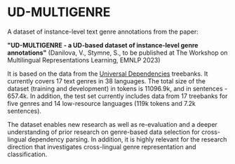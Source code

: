# UD-MULTIGENRE

A dataset of instance-level text genre annotations from the paper:

**"UD-MULTIGENRE - a UD-based dataset of instance-level genre annotations"** (Danilova, V., Stymne, S., to be published at The Workshop on Multilingual Representations Learning, EMNLP 2023)



It is based on the data from the [Universal Dependencies](https://universaldependencies.org/) treebanks. It currently covers 17 text genres in 38 languages. The total size of the dataset (training and development) in tokens is 11096.9k, and in sentences - 657.4k. In addition, the test set currently includes data from 17 treebanks for five genres and 14 low-resource languages (119k tokens and 7.2k sentences).

The dataset enables new research as well as re-evaluation and a deeper understanding of prior research on genre-based data selection for cross-lingual dependency parsing. In addition, it is highly relevant for the research direction that investigates cross-lingual genre representation and classification.

